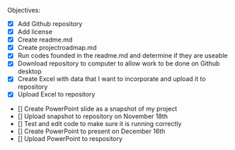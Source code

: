 Objectives:
 - [x] Add Github repository
 - [x] Add license
 - [x] Create readme.md
 - [x] Create projectroadmap.md
 - [x] Run codes founded in the readme.md and determine if they are useable
 - [x] Download repository to computer to allow work to be done on Github desktop
 - [x] Create Excel with data that I want to incorporate and upload it to repository
 - [x] Upload Excel to repository 
 - [] Create PowerPoint slide as a snapshot of my project 
 - [] Upload snapshot to repository on November 18th 
 - [] Test and edit code to make sure it is running correctly 
 - [] Create PowerPoint to present on December 16th 
 - [] Upload PowerPoint to respository 
